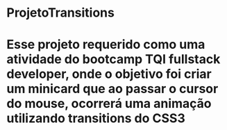 # ProjetoTransitions

# Esse projeto requerido como uma atividade do bootcamp TQI fullstack developer, onde o objetivo foi criar um minicard que ao passar o cursor do mouse, ocorrerá uma animação utilizando transitions do CSS3
